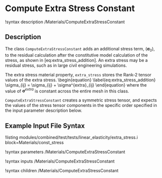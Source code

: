 # Compute Extra Stress Constant

!syntax description /Materials/ComputeExtraStressConstant

## Description

The class `ComputeExtraStressConstant` adds an additional stress term, ($\boldsymbol{\sigma}_0$), to
the residual calculation after the constitutive model calculation of the stress, as shown in
[eq:extra_stress_addition].  An extra stress may be a residual stress, such as in large civil
engineering simulations.

The extra stress material property, `extra_stress` stores the Rank-2 tensor values of the extra stress.
\begin{equation}
  \label{eq:extra_stress_addition}
  \sigma_{ij} = \sigma_{ij} + \sigma^{extra}_{ij}
\end{equation}
where the value of $\boldsymbol{\sigma}^{extra}$ is constant across the entire mesh in this class.

`ComputeExtraStressConstant` creates a symmetric stress tensor, and expects the values of the stress
tensor components in the specific order specified in the input parameter description below.

## Example Input File Syntax

!listing modules/combined/test/tests/linear_elasticity/extra_stress.i block=Materials/const_stress

!syntax parameters /Materials/ComputeExtraStressConstant

!syntax inputs /Materials/ComputeExtraStressConstant

!syntax children /Materials/ComputeExtraStressConstant

